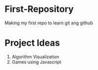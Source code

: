 # First-Repository
Making my first repo to learn git ang github

# Project Ideas
1. Algorithm Visualization
2. Games using Javascript
